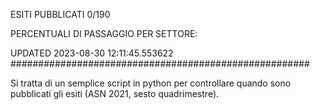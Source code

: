 ESITI PUBBLICATI 0/190 

PERCENTUALI DI PASSAGGIO PER SETTORE:

UPDATED 2023-08-30 12:11:45.553622
###################################################### 

Si tratta di un semplice script in python per controllare quando sono pubblicati gli esiti (ASN 2021, sesto quadrimestre).

